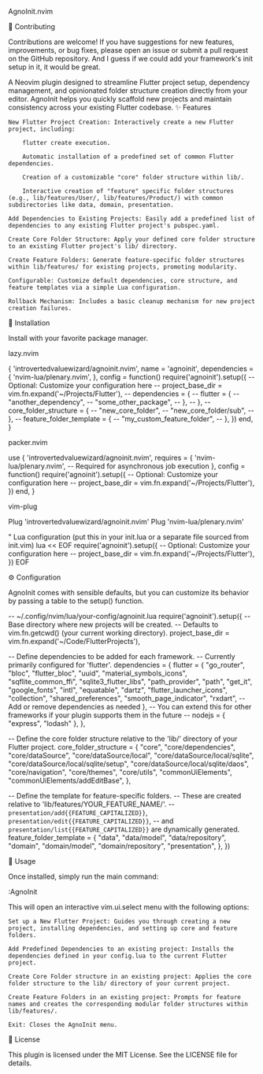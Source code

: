 AgnoInit.nvim


🤝 Contributing

Contributions are welcome! If you have suggestions for new features, improvements, or bug fixes, please open an issue or submit a pull request on the GitHub repository. And I guess if we could add your framework's init setup in it, it would be great.

A Neovim plugin designed to streamline Flutter project setup, dependency management, and opinionated folder structure creation directly from your editor. AgnoInit helps you quickly scaffold new projects and maintain consistency across your existing Flutter codebase.
✨ Features

    New Flutter Project Creation: Interactively create a new Flutter project, including:

        flutter create execution.

        Automatic installation of a predefined set of common Flutter dependencies.

        Creation of a customizable "core" folder structure within lib/.

        Interactive creation of "feature" specific folder structures (e.g., lib/features/User/, lib/features/Product/) with common subdirectories like data, domain, presentation.

    Add Dependencies to Existing Projects: Easily add a predefined list of dependencies to any existing Flutter project's pubspec.yaml.

    Create Core Folder Structure: Apply your defined core folder structure to an existing Flutter project's lib/ directory.

    Create Feature Folders: Generate feature-specific folder structures within lib/features/ for existing projects, promoting modularity.

    Configurable: Customize default dependencies, core structure, and feature templates via a simple Lua configuration.

    Rollback Mechanism: Includes a basic cleanup mechanism for new project creation failures.

🚀 Installation

Install with your favorite package manager.

lazy.nvim

{
  'introvertedvaluewizard/agnoinit.nvim',
  name = 'agnoinit',
  dependencies = {
    'nvim-lua/plenary.nvim',
  },
  config = function()
    require('agnoinit').setup({
      -- Optional: Customize your configuration here
      -- project_base_dir = vim.fn.expand('~/Projects/Flutter'),
      -- dependencies = {
      --   flutter = {
      --     "another_dependency",
      --     "some_other_package",
      --   },
      -- },
      -- core_folder_structure = {
      --   "new_core_folder",
      --   "new_core_folder/sub",
      -- },
      -- feature_folder_template = {
      --   "my_custom_feature_folder",
      -- },
    })
  end,
}

packer.nvim

use {
  'introvertedvaluewizard/agnoinit.nvim',
  requires = {
    'nvim-lua/plenary.nvim', -- Required for asynchronous job execution
  },
  config = function()
    require('agnoinit').setup({
      -- Optional: Customize your configuration here
      -- project_base_dir = vim.fn.expand('~/Projects/Flutter'),
    })
  end,
}

vim-plug

Plug 'introvertedvaluewizard/agnoinit.nvim' 
Plug 'nvim-lua/plenary.nvim'             

" Lua configuration (put this in your init.lua or a separate file sourced from init.vim)
lua << EOF
require('agnoinit').setup({
  -- Optional: Customize your configuration here
  -- project_base_dir = vim.fn.expand('~/Projects/Flutter'),
})
EOF

⚙️ Configuration

AgnoInit comes with sensible defaults, but you can customize its behavior by passing a table to the setup() function.

-- ~/.config/nvim/lua/your-config/agnoinit.lua
require('agnoinit').setup({
  -- Base directory where new projects will be created.
  -- Defaults to vim.fn.getcwd() (your current working directory).
  project_base_dir = vim.fn.expand('~/Code/FlutterProjects'),

  -- Define dependencies to be added for each framework.
  -- Currently primarily configured for 'flutter'.
  dependencies = {
    flutter = {
      "go_router",
      "bloc",
      "flutter_bloc",
      "uuid",
      "material_symbols_icons",
      "sqflite_common_ffi",
      "sqlite3_flutter_libs",
      "path_provider",
      "path",
      "get_it",
      "google_fonts",
      "intl",
      "equatable",
      "dartz",
      "flutter_launcher_icons",
      "collection",
      "shared_preferences",
      "smooth_page_indicator",
      "rxdart",
      -- Add or remove dependencies as needed
    },
    -- You can extend this for other frameworks if your plugin supports them in the future
    -- nodejs = { "express", "lodash" },
  },

  -- Define the core folder structure relative to the 'lib/' directory of your Flutter project.
  core_folder_structure = {
    "core",
    "core/dependencies",
    "core/dataSource",
    "core/dataSource/local",
    "core/dataSource/local/sqlite",
    "core/dataSource/local/sqlite/setup",
    "core/dataSource/local/sqlite/daos",
    "core/navigation",
    "core/themes",
    "core/utils",
    "commonUiElements",
    "commonUiElements/addEditBase",
  },

  -- Define the template for feature-specific folders.
  -- These are created relative to 'lib/features/YOUR_FEATURE_NAME/'.
  -- `presentation/add{{FEATURE_CAPITALIZED}}`, `presentation/edit{{FEATURE_CAPITALIZED}}`,
  -- and `presentation/list{{FEATURE_CAPITALIZED}}` are dynamically generated.
  feature_folder_template = {
    "data",
    "data/model",
    "data/repository",
    "domain",
    "domain/model",
    "domain/repository",
    "presentation",
  },
})

🚀 Usage

Once installed, simply run the main command:

:AgnoInit

This will open an interactive vim.ui.select menu with the following options:

    Set up a New Flutter Project: Guides you through creating a new project, installing dependencies, and setting up core and feature folders.

    Add Predefined Dependencies to an existing project: Installs the dependencies defined in your config.lua to the current Flutter project.

    Create Core Folder structure in an existing project: Applies the core folder structure to the lib/ directory of your current project.

    Create Feature Folders in an existing project: Prompts for feature names and creates the corresponding modular folder structures within lib/features/.

    Exit: Closes the AgnoInit menu.

📄 License

This plugin is licensed under the MIT License. See the LICENSE file for details.
